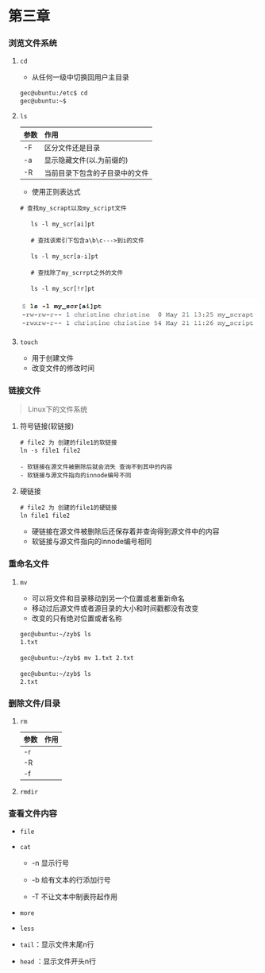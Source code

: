 # 第三章

### 浏览文件系统

1. `cd`

   - 从任何一级中切换回用户主目录

   ```shell
   gec@ubuntu:/etc$ cd 
   gec@ubuntu:~$ 
   ```

   

2. `ls`

   | 参数 | 作用                           |
   | ---- | ------------------------------ |
   | -F   | 区分文件还是目录               |
   | -a   | 显示隐藏文件(以.为前缀的)      |
   | -R   | 当前目录下包含的子目录中的文件 |
   
   - 使用正则表达式

   ```shell
   # 查找my_scrapt以及my_script文件
   
      ls -l my_scr[ai]pt
   
      # 查找该索引下包含a\b\c--->到i的文件
   
      ls -l my_scr[a-i]pt
   
      # 查找除了my_scrrpt之外的文件
   
      ls -l my_scr[!r]pt
   ```

   ![image-20220916161132325](https://raw.githubusercontent.com/zyb-992/Photobed/master/zyb/202209161611352.png)

3. `touch`

   - 用于创建文件
   - 改变文件的修改时间

### 链接文件

> Linux下的文件系统

1. 符号链接(软链接)

   ```shell
   # file2 为 创建的file1的软链接
   ln -s file1 file2

   - 软链接在源文件被删除后就会消失 查询不到其中的内容
   - 软链接与源文件指向的innode编号不同

2. 硬链接

   ```shell
   # file2 为 创建的file1的硬链接
   ln file1 file2
   ```

   - 硬链接在源文件被删除后还保存着并查询得到源文件中的内容 
   - 软链接与源文件指向的innode编号相同

### 重命名文件

1. `mv`

   - 可以将文件和目录移动到另一个位置或者重新命名
   - 移动过后源文件或者源目录的大小和时间戳都没有改变 
   - 改变的只有绝对位置或者名称

   ```shell
   gec@ubuntu:~/zyb$ ls
   1.txt
   
   gec@ubuntu:~/zyb$ mv 1.txt 2.txt
   
   gec@ubuntu:~/zyb$ ls
   2.txt
   ```

   

### 删除文件/目录

1. `rm`

   | 参数 | 作用 |
   | ---- | ---- |
   | -r   |      |
   | -R   |      |
   | -f   |      |

   

2. `rmdir`

   

### 查看文件内容

- `file`

- `cat`

  - -n  显示行号

  - -b  给有文本的行添加行号

  - -T  不让文本中制表符起作用

- `more`

- `less`

- `tail`：显示文件末尾n行

- `head` ：显示文件开头n行